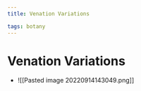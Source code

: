 ```yaml
---
title: Venation Variations

tags: botany 
---
```


# Venation Variations
- ![[Pasted image 20220914143049.png]]